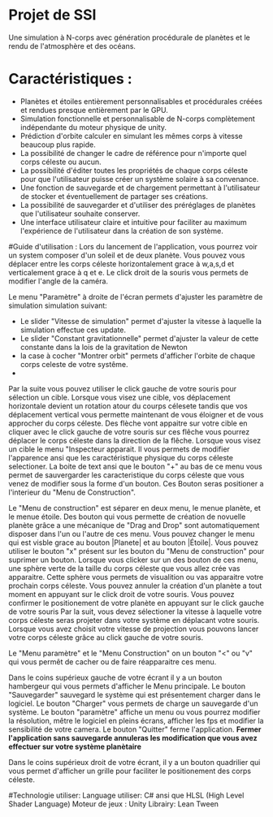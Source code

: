 # Projet de SSI
Une simulation à N-corps avec génération procédurale de planètes et le rendu de l'atmosphère et des océans.

# Caractéristiques :
 - Planètes et étoiles entièrement personnalisables et procédurales créées et rendues presque entièrement par le GPU.
 - Simulation fonctionnelle et personnalisable de N-corps complètement indépendante du moteur physique de unity.
 - Prédiction d'orbite calculer en simulant les mêmes corps à vitesse beaucoup plus rapide.
 - La possibilité de changer le cadre de référence pour n'importe quel corps céleste ou aucun.
 - La possibilité d'éditer toutes les propriétés de chaque corps céleste pour que l'utilisateur puisse créer un système solaire à sa convenance.
 - Une fonction de sauvegarde et de chargement permettant à l'utilisateur de stocker et éventuellement de partager ses créations.
 - La possibilité de sauvegarder et d'utiliser des préréglages de planètes que l'utilisateur souhaite conserver.
 - Une interface utilisateur claire et intuitive pour faciliter au maximum l'expérience de l'utilisateur dans la création de son système.

#Guide d'utilisation : 
Lors du lancement de l'application, vous pourrez voir un system composer d'un soleil et de deux planète.
Vous pouvez vous déplacer entre les corps céleste horizontalement grace à w,a,s,d et verticalement grace à q et e. 
Le click droit de la souris vous permets de modifier l'angle de la caméra. 

Le menu "Paramètre" à droite de l'écran permets d'ajuster les paramètre de simulation simulation suivant: 
- Le slider "Vitesse de simulation" permet d'ajuster la vitesse à laquelle la simulation effectue ces update. 
- Le slider "Constant gravitationnelle" permet d'ajuster la valeur de cette constante dans la lois de la gravitation de Newton
- la case à cocher "Montrer orbit" permets d'afficher l'orbite de chaque corps celeste de votre systême.
- 
Par la suite vous pouvez utiliser le click gauche de votre souris pour sélection un cible.
Lorsque vous visez une cible, vos déplacement horizontale devient un rotation atour du courps célesete tandis que vos déplacement vertical vous permette maintenant de vous éloigner et de vous approcher du corps céleste.
Des flèche vont appaitre sur votre cible en cliquer avec le click gauche de votre souris sur ces flêche vous pourrez déplacer  le corps céleste dans la direction de la flêche.
Lorsque vous visez un cible le menu "Inspecteur apparait. Il vous permets de modifier l'apparence ansi que les caractéristique physique du corps céleste selectioner.
La boite de text ansi que le bouton "+" au bas de ce menu vous permet de sauvergarder les caracteristique du corps céleste que vous venez de modifier sous la forme d'un bouton.
Ces Bouton seras positioner a l'interieur du "Menu de Construction".

Le "Menu de construction" est séparer en deux menu, le menue planète, et le menue étoile. Des bouton qui vous permette de création de novuelle planète grâce a une mécanique de "Drag and Drop" sont automatiquement disposer dans l'un ou l'autre de ces menu. Vous pouvez changer le menu qui est visble grace au bouton |Planete| et au bouton |Étoile|. 
Vous pouvez utiliser le bouton "x" présent sur les bouton du "Menu de construction" pour suprimer un bouton. 
Lorsque vous clicker sur un des bouton de ces menu, une sphère verte de la taille du corps céleste que vous allez crée vas apparaitre. 
Cette sphère vous permets de visualition ou vas apparaitre votre prochain corps céleste. 
Vous pouvez annuler la création d'un planète a tout moment en appuyant sur le click droit de votre souris. 
Vous pouvez confirmer le positionement de votre planète en appuyant sur le click gauche de votre souris 
Par la suit, vous devez sélectioner la vitesse à laquelle votre corps céleste seras projeter dans votre système en déplacant votre souris. 
Lorsque vous avez choisit votre vitesse de projection vous pouvons lancer votre corps céleste grâce au click gauche de votre souris. 

Le "Menu paramètre" et le "Menu Construction" on un bouton "<" ou "v" qui vous permêt de cacher ou de faire réapparaitre ces menu. 

Dans le coins supérieux gauche de votre écrant il y a un bouton hambergeur qui vous permets d'afficher le Menu principale. 
Le bouton "Sauvegarder" sauvegard le système qui est présentement charger dans le logiciel. 
Le bouton "Charger" vous permets de charge un sauvegarde d'un système. 
Le bouton "paramètre" affiche un menu ou vous pourrez modifier la résolution, mêtre le logiciel en pleins écrans, afficher les fps et modifier la sensibilité de votre camera. 
Le bouton "Quitter" ferme l'application.
**Fermer l'application sans sauvegarde annuleras les modification que vous avez effectuer sur votre système planètaire**

Dans le coins supérieux droit de votre écrant, il y a un bouton quadrilier qui vous permet d'afficher un grille pour faciliter le positionement des corps céleste. 

#Technologie utiliser: 
Language utiliser: C# ansi que HLSL (High Level Shader Language) 
Moteur de jeux : Unity 
Librairy: Lean Tween 
